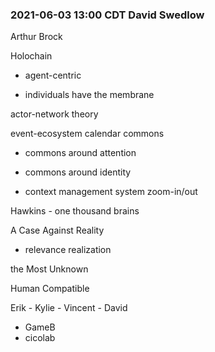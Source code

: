 ### 2021-06-03	13:00 CDT  David Swedlow

Arthur Brock

Holochain
 - agent-centric

 - individuals have the membrane

actor-network theory

event-ecosystem calendar commons

 - commons around attention
 - commons around identity

- context management system
	zoom-in/out

Hawkins - one thousand brains

A Case Against Reality

 - relevance realization

the Most Unknown

Human Compatible


Erik - Kylie - Vincent - David
 - GameB
 - cicolab
